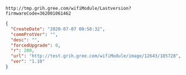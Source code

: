 `http://tmp.grih.gree.com/wifiModule/Lastversion?firmwareCode=362001061462`

```json
{
  "CreateDate": "2020-07-07 00:58:32",
  "commProtVer": "",
  "desc": "",
  "forcedUpgrade": 0,
  "r": 200,
  "url": "http://test.grih.gree.com/wifiModule/image/12643/185728",
  "ver": "1.10"
}
```